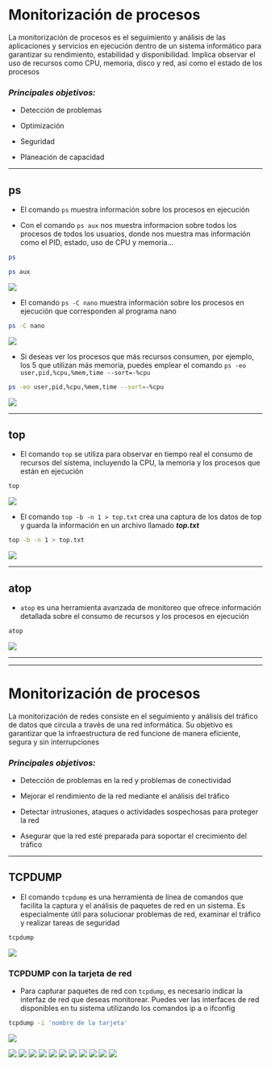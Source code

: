 # Monitorización de procesos

La monitorización de procesos es el seguimiento y análisis de las aplicaciones y servicios en ejecución dentro de un sistema informático para garantizar su rendimiento, estabilidad y disponibilidad. Implica observar el uso de recursos como CPU, memoria, disco y red, así como el estado de los procesos 

### *Principales objetivos:*

- Detección de problemas

- Optimización

- Seguridad

- Planeación de capacidad

---
## ps

- El comando `ps` muestra información sobre los procesos en ejecución

- Con el comando `ps aux` nos muestra informacion sobre todos los procesos de todos los usuarios, donde nos muestra mas información como el PID, estado, uso de CPU y memoria...

```bash
ps
```

```bash
ps aux
```
![](/img/herramientas/1.png)

- El comando `ps -C nano` muestra información sobre los procesos en ejecución que corresponden al programa nano
```bash
ps -C nano
```
![](/img/herramientas/2.png)

- Si deseas ver los procesos que más recursos consumen, por ejemplo, los 5 que utilizan más memoria, puedes emplear el comando `ps -eo user,pid,%cpu,%mem,time --sort=-%cpu`
```bash
ps -eo user,pid,%cpu,%mem,time --sort=-%cpu
```
![](/img/herramientas/3.png)

---

## top
- El comando `top` se utiliza para observar en tiempo real el consumo de recursos del sistema, incluyendo la CPU, la memoria y los procesos que están en ejecución
```bash
top
```
![](/img/herramientas/4.png)

- El comando `top -b -n 1 > top.txt` crea una captura de los datos de top y guarda la información en un archivo llamado ***top.txt***
```bash
top -b -n 1 > top.txt
```
![](/img/herramientas/5.png)

---

## atop
- `atop` es una herramienta avanzada de monitoreo que ofrece información detallada sobre el consumo de recursos y los procesos en ejecución
```bash
atop
```
![](/img/herramientas/6.png)

---
---

# Monitorización de procesos

La monitorización de redes consiste en el seguimiento y análisis del tráfico de datos que circula a través de una red informática. Su objetivo es garantizar que la infraestructura de red funcione de manera eficiente, segura y sin interrupciones

### *Principales objetivos:*

- Detección de problemas en la red y problemas de conectividad

- Mejorar el rendimiento de la red mediante el análisis del tráfico 

- Detectar intrusiones, ataques o actividades sospechosas para proteger la red

- Asegurar que la red esté preparada para soportar el crecimiento del tráfico

---

## TCPDUMP

- El comando `tcpdump` es una herramienta de línea de comandos que facilita la captura y el análisis de paquetes de red en un sistema. Es especialmente útil para solucionar problemas de red, examinar el tráfico y realizar tareas de seguridad
```bash
tcpdump
```
![](/img/herramientas/7.png)

### TCPDUMP con la tarjeta de red
- Para capturar paquetes de red con `tcpdump`, es necesario indicar la interfaz de red que deseas monitorear. Puedes ver las interfaces de red disponibles en tu sistema utilizando los comandos ip a o ifconfig

```bash
tcpdump -i 'nombre de la tarjeta'
```
![](/img/herramientas/8.png)


![](/img/herramientas/9.png)
![](/img/herramientas/10.png)
![](/img/herramientas/11.png)
![](/img/herramientas/12.png)
![](/img/herramientas/13.png)
![](/img/herramientas/14.png)
![](/img/herramientas/15.png)
![](/img/herramientas/16.png)
![](/img/herramientas/17.png)
![](/img/herramientas/18.png)
![](/img/herramientas/19.png)

